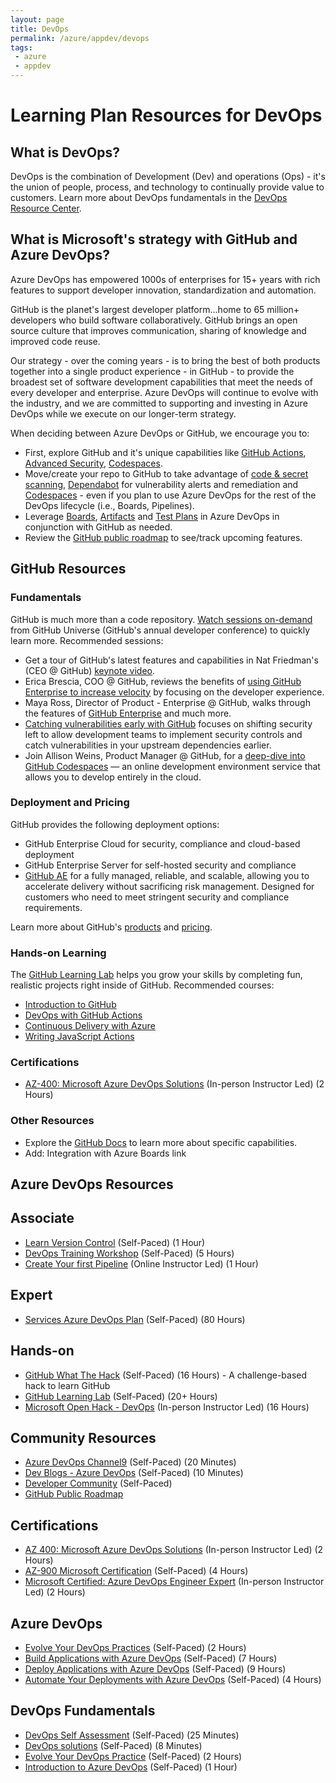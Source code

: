 ```yaml
---
layout: page
title: DevOps
permalink: /azure/appdev/devops
tags: 
 - azure
 - appdev
---
```


# Learning Plan Resources for DevOps

## What is DevOps?

DevOps is the combination of Development (Dev) and operations (Ops) - it's the union of people, process, and technology to continually provide value to customers. Learn more about DevOps fundamentals in the [DevOps Resource Center](https://docs.microsoft.com/en-us/devops/what-is-devops).

## What is Microsoft's strategy with GitHub and Azure DevOps?

Azure DevOps has empowered 1000s of enterprises for 15+ years with rich features to support developer innovation, standardization and automation. 

GitHub is the planet's largest developer platform...home to 65 million+ developers who build software collaboratively. GitHub brings an open source culture that improves communication, sharing of knowledge and improved code reuse.

Our strategy - over the coming years - is to bring the best of both products together into a single product experience - in GitHub - to provide the broadest set of software development capabilities that meet the needs of every developer and enterprise. Azure DevOps will continue to evolve with the industry, and we are committed to supporting and investing in Azure DevOps while we execute on our longer-term strategy. 

When deciding between Azure DevOps or GitHub, we encourage you to:

- First, explore GitHub and it's unique capabilities like [GitHub Actions](), [Advanced Security](), [Codespaces]().
- Move/create your repo to GitHub to take advantage of [code & secret scanning](), [Dependabot]() for vulnerability alerts and remediation and [Codespaces]() - even if you plan to use Azure DevOps for the rest of the DevOps lifecycle (i.e., Boards, Pipelines).
- Leverage [Boards](), [Artifacts]() and [Test Plans]() in Azure DevOps in conjunction with GitHub as needed.
- Review the [GitHub public roadmap]() to see/track upcoming features.

## GitHub Resources

### Fundamentals

GitHub is much more than a code repository. [Watch sessions on-demand](https://githubuniverse.com/on-demand/) from GitHub Universe (GitHub's annual developer conference) to quickly learn more. Recommended sessions:
- Get a tour of GitHub's latest features and capabilities in Nat Friedman's (CEO @ GitHub) [keynote video](https://www.youtube.com/watch?v=2m9nUP-e8Co).
- Erica Brescia, COO @ GitHub, reviews the benefits of [using GitHub Enterprise to increase velocity](https://www.youtube.com/watch?v=Cl2QDxG4gt4) by focusing on the developer experience.
- Maya Ross, Director of Product - Enterprise @ GitHub, walks through the features of [GitHub Enterprise](https://githubuniverse.com/Accelerating-software-development-safely-with-GitHub-Enterprise/) and much more.
- [Catching vulnerabilities early with GitHub](https://githubuniverse.com/Catching-vulnerabilities-early-with-GitHub/) focuses on shifting security left to allow development teams to implement security controls and catch vulnerabilities in your upstream dependencies earlier.
- Join Allison Weins, Product Manager @ GitHub, for a [deep-dive into GitHub Codespaces](https://githubuniverse.com/GitHub-Codespaces-beyond-the-basics/) — an online development environment service that allows you to develop entirely in the cloud. 

### Deployment and Pricing

GitHub provides the following deployment options:
- GitHub Enterprise Cloud for security, compliance and cloud-based deployment 
- GitHub Enterprise Server for self-hosted security and compliance
- [GitHub AE](https://docs.github.com/en/github-ae@latest/admin/overview/about-github-ae) for a fully managed, reliable, and scalable, allowing you to accelerate delivery without sacrificing risk management. Designed for customers who need to meet stringent security and compliance requirements.

Learn more about GitHub's [products](https://docs.github.com/en/get-started/learning-about-github/githubs-products) and [pricing](https://github.com/pricing#compare-features).

### Hands-on Learning

The [GitHub Learning Lab](https://lab.github.com/) helps you grow your skills by completing fun, realistic projects right inside of GitHub. Recommended courses:
- [Introduction to GitHub](https://lab.github.com/githubtraining/introduction-to-github)
- [DevOps with GitHub Actions](https://lab.github.com/githubtraining/devops-with-github-actions)
- [Continuous Delivery with Azure](https://lab.github.com/githubtraining/github-actions:-continuous-delivery-with-azure)
- [Writing JavaScript Actions](https://lab.github.com/githubtraining/github-actions:-writing-javascript-actions)

### Certifications

* [AZ-400: Microsoft Azure DevOps Solutions](https://docs.microsoft.com/en-us/learn/certifications/exams/az-400) (In-person Instructor Led) (2 Hours)

### Other Resources

* Explore the [GitHub Docs](https://docs.github.com/en) to learn more about specific capabilities.
* Add: Integration with Azure Boards link

## Azure DevOps Resources

## Associate

* [Learn Version Control](https://docs.microsoft.com/en-us/azure/devops/learn/git/what-is-version-control) (Self-Paced) (1 Hour)
* [DevOps Training Workshop](https://www.youtube.com/watch?v=Ruj_govRRa8) (Self-Paced) (5 Hours)
* [Create Your first Pipeline](https://docs.microsoft.com/en-us/azure/devops/pipelines/create-first-pipeline?toc=%2Fazure%2Fdevops%2Fget-started%2Ftoc.json&bc=%2Fazure%2Fdevops%2Fget-started%2Fbreadcrumb%2Ftoc.json&view=azure-devops&tabs=browser%2Ctfs-2018-2) (Online Instructor Led) (1 Hour)

## Expert

* [Services Azure DevOps Plan](https://ready.azurewebsites.net/csslearning/3244) (Self-Paced) (80 Hours)

## Hands-on

* [GitHub What The Hack](https://aka.ms/githubwth) (Self-Paced) (16 Hours) - A challenge-based hack to learn GitHub
* [GitHub Learning Lab](https://lab.github.com/) (Self-Paced) (20+ Hours)
* [Microsoft Open Hack - DevOps](https://openhack.microsoft.com) (In-person Instructor Led) (16 Hours)

## Community Resources

* [Azure DevOps Channel9](https://channel9.msdn.com/Search?term=DevOps&lang-en=true) (Self-Paced) (20 Minutes)
* [Dev Blogs - Azure DevOps](https://devblogs.microsoft.com/devops/category/git/) (Self-Paced) (10 Minutes)
* [Developer Community](https://developercommunity.visualstudio.com/spaces/8/index.html) (Self-Paced)
* [GitHub Public Roadmap](https://github.com/github/roadmap/projects/1)

## Certifications

* [AZ 400: Microsoft Azure DevOps Solutions](https://docs.microsoft.com/en-us/learn/certifications/exams/az-400) (In-person Instructor Led) (2 Hours)
* [AZ-900 Microsoft Certification](https://docs.microsoft.com/en-us/learn/certifications/exams/az-900) (Self-Paced) (4 Hours)
* [Microsoft Certified: Azure DevOps Engineer Expert](https://docs.microsoft.com/en-us/learn/certifications/azure-devops) (In-person Instructor Led) (2 Hours)

## Azure DevOps

* [Evolve Your DevOps Practices](https://docs.microsoft.com/en-us/learn/paths/evolve-your-devops-practices/) (Self-Paced) (2 Hours)
* [Build Applications with Azure DevOps](https://docs.microsoft.com/en-us/learn/paths/build-applications-with-azure-devops/) (Self-Paced) (7 Hours)
* [Deploy Applications with Azure DevOps](https://docs.microsoft.com/en-us/learn/paths/deploy-applications-with-azure-devops/) (Self-Paced) (9 Hours)
* [Automate Your Deployments with Azure DevOps](https://docs.microsoft.com/en-us/learn/paths/automate-deployments-azure-devops/) (Self-Paced) (4 Hours)

## DevOps Fundamentals

* [DevOps Self Assessment](https://devopsassessment.net/) (Self-Paced) (25 Minutes)
* [DevOps solutions](https://azure.microsoft.com/en-us/solutions/devops/?2000709=&OCID=AID2000709_SEM_XelrrQAAAEzGmH6l:20200114005813:s&ef_id=XelrrQAAAEzGmH6l:20200114005813:s) (Self-Paced) (8 Minutes)
* [Evolve Your DevOps Practice](https://docs.microsoft.com/en-us/learn/paths/evolve-your-devops-practices/) (Self-Paced) (2 Hours)
* [Introduction to Azure DevOps](https://www.youtube.com/watch?v=yecw2rUlywA) (Self-Paced) (1 Hour)
